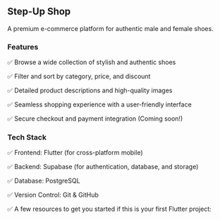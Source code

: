 ## Step-Up Shop
A premium e-commerce platform for authentic male and female shoes.

### Features

✅ Browse a wide collection of stylish and authentic shoes

✅ Filter and sort by category, price, and discount

✅ Detailed product descriptions and high-quality images

✅ Seamless shopping experience with a user-friendly interface

✅ Secure checkout and payment integration (Coming soon!)


### Tech Stack

✅ Frontend: Flutter (for cross-platform mobile)

✅ Backend: Supabase (for authentication, database, and storage)

✅ Database: PostgreSQL

✅ Version Control: Git & GitHub

✅ A few resources to get you started if this is your first Flutter project:


